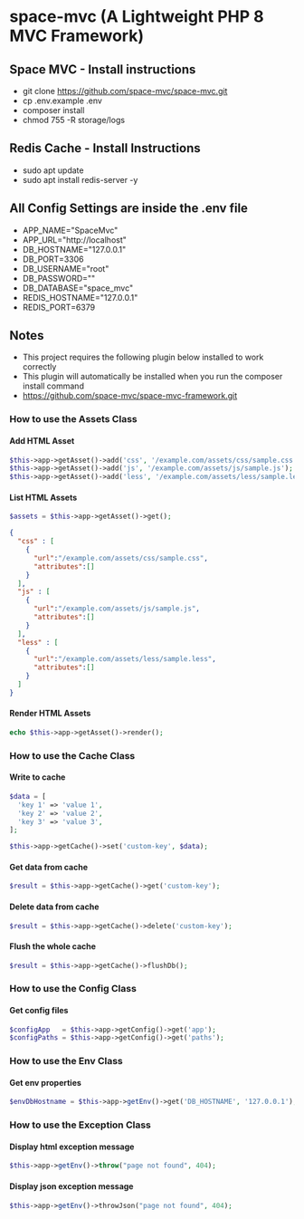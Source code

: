 # space-mvc (A Lightweight PHP 8 MVC Framework)

## Space MVC - Install instructions
- git clone https://github.com/space-mvc/space-mvc.git
- cp .env.example .env
- composer install
- chmod 755 -R storage/logs

## Redis Cache - Install Instructions
- sudo apt update
- sudo apt install redis-server -y

## All Config Settings are inside the .env file
- APP_NAME="SpaceMvc"
- APP_URL="http://localhost"
- DB_HOSTNAME="127.0.0.1"
- DB_PORT=3306
- DB_USERNAME="root"
- DB_PASSWORD=""
- DB_DATABASE="space_mvc"
- REDIS_HOSTNAME="127.0.0.1"
- REDIS_PORT=6379

## Notes
- This project requires the following plugin below installed to work correctly
- This plugin will automatically be installed when you run the composer install command
- https://github.com/space-mvc/space-mvc-framework.git

### How to use the Assets Class

#### Add HTML Asset
```php
$this->app->getAsset()->add('css', '/example.com/assets/css/sample.css');
$this->app->getAsset()->add('js', '/example.com/assets/js/sample.js');
$this->app->getAsset()->add('less', '/example.com/assets/less/sample.less');
```

#### List HTML Assets
```php
$assets = $this->app->getAsset()->get();
```

```json
{
  "css" : [
    {
      "url":"/example.com/assets/css/sample.css",
      "attributes":[]
    }
  ],
  "js" : [
    {
      "url":"/example.com/assets/js/sample.js",
      "attributes":[]
    }
  ],
  "less" : [
    {
      "url":"/example.com/assets/less/sample.less",
      "attributes":[]
    }
  ]
}
```
#### Render HTML Assets
```php
echo $this->app->getAsset()->render();
```

### How to use the Cache Class

#### Write to cache
```php
$data = [
  'key 1' => 'value 1',
  'key 2' => 'value 2',
  'key 3' => 'value 3',
];

$this->app->getCache()->set('custom-key', $data);
```

#### Get data from cache
```php
$result = $this->app->getCache()->get('custom-key');
```

#### Delete data from cache
```php
$result = $this->app->getCache()->delete('custom-key');
```

#### Flush the whole cache
```php
$result = $this->app->getCache()->flushDb();
```

### How to use the Config Class

#### Get config files
```php
$configApp   = $this->app->getConfig()->get('app');
$configPaths = $this->app->getConfig()->get('paths');
```

### How to use the Env Class

#### Get env properties
```php
$envDbHostname = $this->app->getEnv()->get('DB_HOSTNAME', '127.0.0.1');
```

### How to use the Exception Class

#### Display html exception message
```php
$this->app->getEnv()->throw("page not found", 404);
```

#### Display json exception message
```php
$this->app->getEnv()->throwJson("page not found", 404);
```